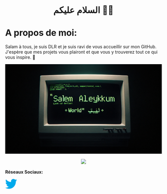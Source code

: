 <h1 align="center">السلام عليكم 👋🏼</h1>

# A propos de moi:

Salam à tous, je suis DLR et je suis ravi de vous accueillir sur mon GitHub. J'espère que mes projets vous plairont et que vous y trouverez tout ce qui vous inspire. 💭

![image](https://github.com/medex24/medex24/blob/main/image/banner.png)

<p align="center">
  <a href="mehdiytbchanel@gmail.com">
    <img src="https://github.com/blackcater/blackcater/raw/main/images/social-gmail.svg" height="40" />
  </a>
</p>


**Réseaux Sociaux:**

[![Drupal](image/twitter.png)](https://twitter.com/heiko_leet)


<!--
**medex24/medex24** is a ✨ _special_ ✨ repository because its `README.md` (this file) appears on your GitHub profile.

Here are some ideas to get you started:

- 🔭 I’m currently working on ...
- 🌱 I’m currently learning ...
- 👯 I’m looking to collaborate on ...
- 🤔 I’m looking for help with ...
- 💬 Ask me about ...
- 📫 How to reach me: ...
- 😄 Pronouns: ...
- ⚡ Fun fact: ...
-->

